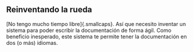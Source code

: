 ## Reinventando la rueda
[No tengo mucho tiempo libre]{.smallcaps}. Así que necesito inventar un sistema para poder escribir la documentación de forma ágil. Como beneficio inesperado, este sistema te permite tener la documentación en dos (o más) idiomas.

